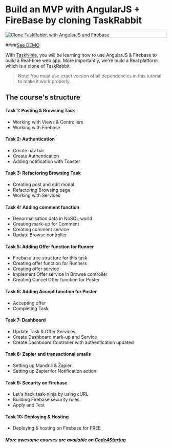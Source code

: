 # Build an MVP with AngularJS + FireBase by cloning TaskRabbit

<p style="border: 1px solid #ccc">
  <img src="http://qph.is.quoracdn.net/main-qimg-737046bffd0660bdf8b4da6c1900082b?convert_to_webp=true" alt="Clone TaskRabbit with AngularJS and Firebase">
</p>

####[See DEMO](https://task-ninja.firebaseapp.com)

With [TaskNinja](https://code4startup.com/projects/ninja-learn-angularjs-firebase-by-cloning-udemy), you will be learning how to use AngularJS & Firebase to build a Real-time web app. 
More importantly, we're build a Real platform which is a clone of TaskRabbit.

> Note: You must use exact version of all dependencies in this tutorial to make it work properly.

## The course's structure

#### Task 1: Posting & Browsing Task
* Working with Views & Controllers
* Working with Firebase

#### Task 2: Authentication
* Create nav bar
* Create Authentication
* Adding notification with Toaster

#### Task 3: Refactoring Browsing Task
* Creating post and edit modal
* Refactoring Browsing page
* Working with Services

#### Task 4: Adding comment function
* Denormalisation data in NoSQL world
* Creating mark-up for Comment
* Creating comment service
* Update Browse controller

#### Task 5: Adding Offer function for Runner
* Firebase tree structure for this task
* Creating offer function for Runners
* Creating offer service
* Implement Offer service in Browse controller
* Creating Cancel Offer function for Poster
 
#### Task 6: Adding Accept function for Poster
* Accepting offer
* Completing Task

#### Task 7: Dashboard
* Update Task & Offer Services
* Create Dashboard mark-up and Service
* Create Dashboard Controller with authentication updated

#### Task 8: Zapier and transactional emails
* Setting up Mandrill & Zapier
* Setting up Zapier for Notification action

#### Task 9: Security on Firebase
* Let's hack task-ninja by using cURL
* Building Firebase security rules
* Apply and Test

#### Task 10: Deploying & Hosting
* Deploying & hosting on Firebase for FREE

##### More awesome courses are available on [Code4Startup](https://code4startup.com)
